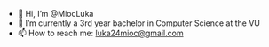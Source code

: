- 👋 Hi, I’m @MiocLuka
- 🌱 I’m currently a 3rd year bachelor in Computer Science at the VU
- 📫 How to reach me: luka24mioc@gmail.com

<!---
MiocLuka/MiocLuka is a ✨ special ✨ repository because its `README.md` (this file) appears on your GitHub profile.
You can click the Preview link to take a look at your changes.
--->
